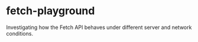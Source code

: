# fetch-playground
Investigating how the Fetch API behaves under different server and network conditions.
